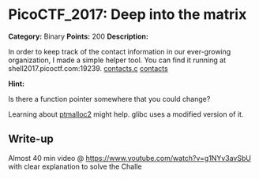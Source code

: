 # PicoCTF_2017: Deep into the matrix

**Category:** Binary
**Points:** 200
**Description:**

In order to keep track of the contact information in our ever-growing organization, I made a simple helper tool. You can find it running at shell2017.picoctf.com:19239. [contacts.c](https://webshell2017.picoctf.com/static/e708b77d721589438c629a1396728f82/contacts.c)  [contacts](https://webshell2017.picoctf.com/static/e708b77d721589438c629a1396728f82/contacts)

**Hint:**

Is there a function pointer somewhere that you could change?

Learning about  [ptmalloc2](https://sploitfun.wordpress.com/2015/02/10/understanding-glibc-malloc/)  might help. glibc uses a modified version of it.

## Write-up

Almost 40 min video @ https://www.youtube.com/watch?v=g1NYv3avSbU with clear explanation to solve the Challe
<!--stackedit_data:
eyJoaXN0b3J5IjpbOTIwMzU5MzkzXX0=
-->